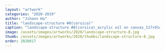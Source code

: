 ```yaml
---
layout: "artwork"
categories: "2020-2019"
author: "Jihoon Ha"
title: "landscape-structure #8(corsica)"
caption: "landscape-structure #8(corsica)_acrylic oil on canvas_117×91㎝_2020"
image: /assets/images/artworks/2020/landscape-structure-8.jpg
thumb: /assets/images/artworks/2020/thumbs/landscape-structure-8.jpg
order: 2020017
---
```

